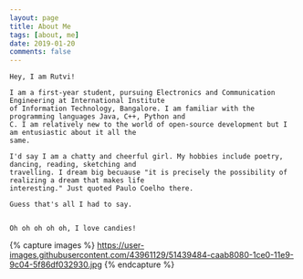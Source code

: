 ```yaml
---
layout: page
title: About Me
tags: [about, me]
date: 2019-01-20
comments: false
---
```


    Hey, I am Rutvi! 
    
    I am a first-year student, pursuing Electronics and Communication Engineering at International Institute 
    of Information Technology, Bangalore. I am familiar with the programming languages Java, C++, Python and 
    C. I am relatively new to the world of open-source development but I am entusiastic about it all the 
    same.
    
    I'd say I am a chatty and cheerful girl. My hobbies include poetry, dancing, reading, sketching and 
    travelling. I dream big becuause "it is precisely the possibility of realizing a dream that makes life
    interesting." Just quoted Paulo Coelho there.
    
    Guess that's all I had to say. 
    
    
    Oh oh oh oh oh, I love candies!
    
{% capture images %}
    https://user-images.githubusercontent.com/43961129/51439484-caab8080-1ce0-11e9-9c04-5f86df032930.jpg
{% endcapture %}



    
    

